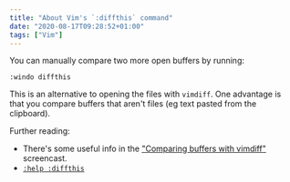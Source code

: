 ```yaml
---
title: "About Vim's `:diffthis` command"
date: "2020-08-17T09:28:52+01:00"
tags: ["Vim"]
---
```


You can manually compare two more open buffers by running:

```vim
:windo diffthis
```

This is an alternative to opening the files with `vimdiff`. One advantage is
that you compare buffers that aren't files (eg text pasted from the clipboard).

Further reading:

- There's some useful info in the ["Comparing buffers with vimdiff"](http://vimcasts.org/episodes/comparing-buffers-with-vimdiff/) screencast.
- [`:help :diffthis`](http://vimdoc.sourceforge.net/htmldoc/diff.html#:diffthis)


